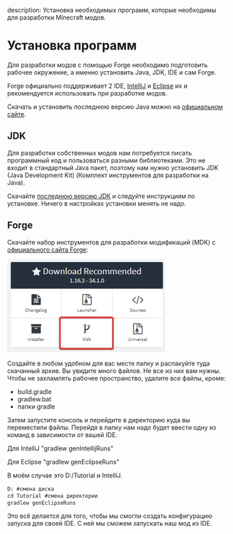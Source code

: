 description: Установка необходимых программ, которые необходимы для разработки Minecraft модов.

# Установка программ

Для разработки модов с помощью Forge необходимо подготовить рабочее окружение, а именно установить Java, JDK, IDE и сам Forge.

Forge официально поддерживает 2 IDE, [IntelliJ](https://www.jetbrains.com/ru-ru/idea/download/#section=windows) и [Eclipse](https://www.eclipse.org/downloads/) их и рекомендуется использовать при разработке модов.

Cкачать и установить последнюю версию Java можно на [официальном сайте](https://java.com/ru/download/).

## JDK

Для разработки собственных модов нам потребуется писать программный код и пользоваться разными библиотеками. Это не входит в стандартный Java пакет, поэтому нам нужно установить JDK (Java Development Kit) (Комплект инструментов для разработки на Java).

Скачайте [последнюю версию JDK](http://www.oracle.com/technetwork/java/javase/downloads/jdk8-downloads-2133151.html) и следуйте инструкциям по установке. Ничего в настройках установки менять не надо.

## Forge

Скачайте набор инструментов для разработки модификаций (MDK) с [официального сайта Forge](https://files.minecraftforge.net/):

![Картинка скачивания MDK](images/download_mdk.jpg)

Создайте в любом удобном для вас месте папку и распакуйте туда скачанный архив. Вы увидите много файлов.
Не все из них вам нужны. Чтобы не захламлять рабочее пространство, удалите все файлы, кроме:

* build.gradle
* gradlew.bat
* папки gradle

Затем запустите консоль и перейдите в директорию куда вы переместили файлы.
Перейдя в папку нам надо будет ввести одну из команд в зависимости от вашей IDE.

Для IntelliJ "gradlew genIntellijRuns"

Для Eclipse "gradlew genEclipseRuns"

 В моём случае это D:/Tutorial и IntelliJ.

```shell
D: #смена диска
cd Tutorial #смена директории
gradlew genEclipseRuns
```

Это всё делается для того, чтобы мы смогли создать конфигурацию запуска для своей IDE. С ней мы сможем запускать наш мод из IDE.
